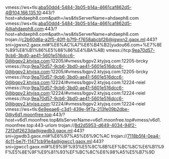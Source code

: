 vmess://ws+tls:aba50dd4-5484-3b05-b14a-4661caf862d5-4@104.166.135.10:443/?host=ahdaeph8.com&path=/ws&tlsServerName=ahdaeph8.com
vmess://ws+tls:aba50dd4-5484-3b05-b14a-4661caf862d5-4@ahdaeph8.com:443/?host=ahdaeph8.com&path=/ws&tlsServerName=ahdaeph8.com
trojan://c2b60d6a-a2f5-40ff-b7f9-f7658abcbf26@jgwxn2.gaox.ml:443?sni=jgwxn2.gaox.ml#%E6%AC%A7%E6%B4%B2(yudou66.com+%E7%8E%89%E8%B1%86%E5%88%86%E4%BA%AB)
vmess://tcp:9ea70d57-9cb6-3bd0-ae41-5601e516dcc6-0@bgpv2.ktyjsq.com:12205/#vmess/bgpv2.ktyjsq.com:12205-brcky
vmess://tcp:9ea70d57-9cb6-3bd0-ae41-5601e516dcc6-0@bgpv2.ktyjsq.com:12205/#vmess/bgpv2.ktyjsq.com:12205-brcky
vmess://tcp:9ea70d57-9cb6-3bd0-ae41-5601e516dcc6-0@bgpv2.ktyjsq.com:12224/#vmess/bgpv2.ktyjsq.com:12224-reiel
vmess://tcp:9ea70d57-9cb6-3bd0-ae41-5601e516dcc6-0@bgpv2.ktyjsq.com:12224/#vmess/bgpv2.ktyjsq.com:12224-reiel
vmess://tcp:9ea70d57-9cb6-3bd0-ae41-5601e516dcc6-0@bgpv2.ktyjsq.com:12224/#vmess/bgpv2.ktyjsq.com:12224-reiel
vmess://ws+tls:6e9eeae6-c3d1-439e-9f7a-213fe09b2dbe-0@v6d1.moonfree.top:443/?host=v6d1.moonfree.top&tlsServerName=v6d1.moonfree.top#vmess/v6d1.moonfree.top:443-urlom
trojan://8d2d5953-d649-4034-94f2-72f2df2623da@jgwdb3.gaox.ml:443?sni=jgwdb3.gaox.ml#%E6%97%A5%E6%9C%AC
trojan://7118b5f4-0ea4-4c11-be7f-11471cb91e4a@jgwcc1.gaox.ml:443?sni=jgwcc1.gaox.ml#%E9%9F%93%E5%9C%8B%EF%BC%8C%E6%B1%9F%E5%8E%9F%E9%81%93%EF%BC%8C%E6%98%A5%E5%B7%9D
